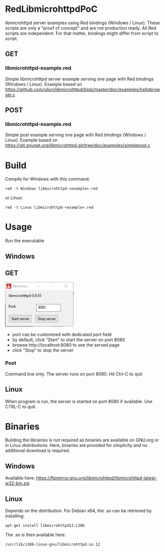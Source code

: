 # RedLibmicrohttpdPoC
libmicrohttpd server examples using Red bindings (Windows / Linux). These scripts are only a "proof of concept" and are not production ready.
All Red scripts are independent. For that matter, bindings might differ from script to script.

## GET
### libmicrohttpd-example.red
Simple libmicrohttpd server example serving one page with Red bindings (Windows / Linux).
Example based on https://github.com/ulion/libmicrohttpd/blob/master/doc/examples/hellobrowser.c

## POST
### libmicrohttpd-example.red
Simple post example serving one page with Red bindings (Windows / Linux).
Example based on https://git.gnunet.org/libmicrohttpd.git/tree/doc/examples/simplepost.c

# Build

Compile for Windows with this command:
```
red -t Windows libmicrohttpd-<example>.red
```

or Linux:
```
red -t Linux libmicrohttpd-<example>.red
```

# Usage

Run the executable

## Windows

## GET
![Screenshot](https://github.com/Softknobs/RedLibmicrohttpdPoC/blob/master/libmicrohttpd-win.png)

- port can be customized with dedicated port field
- by default, click "Start" to start the server on port 8080
- browse http://localhost:8080 to see the served page
- click "Stop" to stop the server

### Post

Command line only. The server runs on port 8080. Hit Ctrl-C to quit

## Linux

When program is run, the server is started on port 8080 if available.
Use CTRL-C to quit.

# Binaries

Building the librairies is not required as binaries are available on GNU.org or in Linux distributions. Here, binaries are provided for simplicity and no additional download is required.

## Windows 
Available here: https://ftpmirror.gnu.org/libmicrohttpd/libmicrohttpd-latest-w32-bin.zip

## Linux

Depends on the distribution. For Debian x64, the .so can be retrieved by installing:
```
apt-get install libmicrohttpd12:i386
```
The .so is then available here:
```
/usr/lib/i386-linux-gnu/libmicrohttpd.so.12
```



